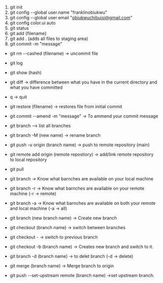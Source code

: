 1. git init
2. git config --global user.name "franklinobiukwu"
3. git config --global user.email "obiukwuchibuisi@gmail.com"
4. git config color.ui auto
2. git status
3. git add {filename}
4. git add . (adds all files to staging area)
5. git commit -m "message"
- git rm --cashed (filename) -> uncommit file
- git log
- git show (hash)
- git diff -> difference between what you have in the current directory and what you have committed
- q -> quit
- git restore (filename) -> restores file from initial commit
- git commit --amend -m "message" -> To ammend your commit message
- git branch --> list all branches
- git branch -M (new name) -> rename branch
- git push -u origin (branch name) -> push to remote repository (main)
- git remote add origin (remote repostiory) -> add/link remote repository to local repository
- git pull
- git branch -> Know what barnches are available on your local machine
- git branch -r -> Know what barnches are available on your remote machine (-r -> remote) 
- git branch -a -> Know what barnches are available on both your remote and local machine (-a -> all)

- git branch (new branch name) -> Create new branch
- git checkout (branch name) -> switch between branches
- git checkout - -> switch to previous branch
- git checkout -b (branch name) -> Creates new branch and switch to it.
- git branch -d (branch name) -> to delet branch (-d -> delete)
- git merge (branch name) -> Merge branch to origin
- git push --set-upstream remote (branch name) ->set upstream branch.
